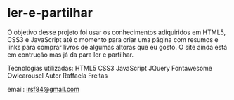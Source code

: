 # ler-e-partilhar
O objetivo desse projeto foi usar os conhecimentos adiquiridos em HTML5, CSS3 e JavaScript até o momento para criar uma página com resumos e links para comprar livros de algumas altoras que eu gosto. O site ainda está em contrução mas já da para ler e partilhar.


Tecnologias utilizadas:
HTML5
CSS3
JavaScript
JQuery
Fontawesome
Owlcarousel
Autor
Raffaela Freitas

email: irsf84@gmail.com
